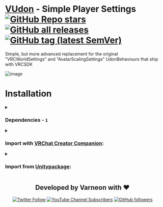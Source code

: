 <div>

# [VUdon](https://github.com/Varneon/VUdon) - Simple Player Settings [![GitHub Repo stars](https://img.shields.io/github/stars/Varneon/VUdon-SimplePlayerSettings?style=flat&label=Stars)](https://github.com/Varneon/VUdon-SimplePlayerSettings/stargazers) [![GitHub all releases](https://img.shields.io/github/downloads/Varneon/VUdon-SimplePlayerSettings/total?color=blue&label=Downloads&style=flat)](https://github.com/Varneon/VUdon-SimplePlayerSettings/releases) [![GitHub tag (latest SemVer)](https://img.shields.io/github/v/tag/Varneon/VUdon-SimplePlayerSettings?color=blue&label=Release&sort=semver&style=flat)](https://github.com/Varneon/VUdon-SimplePlayerSettings/releases/latest)

</div>

Simple, but more advanced replacement for the original "VRCWorldSettings" and "AvatarScalingSettings" UdonBehaviours that ship with VRCSDK

![image](https://github.com/Varneon/VUdon-SimplePlayerSettings/assets/26690821/30e343ef-1f8c-4497-add7-1a30e996f5b2)

# Installation

<details><summary>

### Dependencies - `1`</summary>

* [VUdon Editors](https://github.com/Varneon/VUdon-Editors)

</details><details><summary>

### Import with [VRChat Creator Companion](https://vcc.docs.vrchat.com/vpm/packages#user-packages):</summary>

> 1. Download `com.varneon.vudon.simple-player-settings.zip` from [here](https://github.com/Varneon/VUdon-SimplePlayerSettings/releases/latest)
> 2. Unpack the .zip somewhere
> 3. In VRChat Creator Companion, navigate to `Settings` > `User Packages` > `Add`
> 4. Navigate to the unpacked folder, `com.varneon.vudon.simple-player-settings` and click `Select Folder`
> 5. `VUdon - Simple Player Settings` should now be visible under `Local User Packages` in the project view in VRChat Creator Companion
> 6. Click `Add`

</details><details><summary>

### Import from [Unitypackage](https://docs.unity3d.com/2019.4/Documentation/Manual/AssetPackagesImport.html):</summary>

> 1. Download latest `com.varneon.vudon.simple-player-settings.unitypackage` from [here](https://github.com/Varneon/VUdon-SimplePlayerSettings/releases/latest)
> 2. Import the downloaded .unitypackage into your Unity project

</details>

<div align="center">

## Developed by Varneon with :hearts:

[![Twitter Follow](https://img.shields.io/static/v1?style=for-the-badge&label=@Varneon&message=4.9K&color=1b9df0&logo=twitter)](https://twitter.com/Varneon)
[![YouTube Channel Subscribers](https://img.shields.io/youtube/channel/subscribers/UCKTxeXy7gyaxr-YA9qGWOYg?color=%23FF0000&label=Varneon&logo=YouTube&style=for-the-badge)](https://www.youtube.com/Varneon)
[![GitHub followers](https://img.shields.io/github/followers/Varneon?color=%23303030&label=Varneon&logo=GitHub&style=for-the-badge)](https://github.com/Varneon)

</div>
